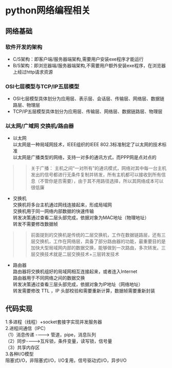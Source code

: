 python网络编程相关
========
网络基础
-----
### 软件开发的架构<br>
* C/S架构：即客户端/服务器端架构,需要用户安装exe程序才能运行<br>
* B/S架构：即浏览器端/服务器端架构,不需要用户额外安装exe程序，在浏览器上经过http请求资源<br>
### OSI七层模型与TCP/IP五层模型<br>
* OSI七层模型具体划分为应用层、表示层、会话层、传输层、网络层、数据链路层、物理层
* TCP/IP五层模型具体划分为应用层、传输层、网络层、数据链路层、物理层
### 以太网/广域网  交换机/路由器
* 以太网<br>
以太网是一种局域网技术，IEEE组织的IEEE 802.3标准制定了以太网的技术标准<br>
以太网是广播类型的网络，支持一对多的通讯方式，而PPP网是点对点的<br>
>>关于广播：
>>主机之间“一对所有”的通讯模式，网络对其中每一台主机发出的信号都进行无条件复制并转发，所有主机都可以接收到所有信息（不管你是否需要），由于其不用路径选择，所以其网络成本可以很低廉<br>
* 交换机<br>
交换机将多台主机通过网线连接起来，形成局域网<br>
交换机用于同一网络内部数据的快速传输<br>
转发决策通过查看二层头部完成，依据对象为MAC地址（物理地址）<br>
转发不需要修改数据帧<br>
>>前面提到的交换机是传统的二层交换机，工作在数据链路层，还有三层交换机，工作在网络层，具备了部分路由器的功能，最重要目的是加快大型局域网内部的数据交换，能够做到一次路由，多次转发。三层交换技术就是二层交换技术+三层转发技术
* 路由器<br>
路由器将交换机组好的局域网相互连接起来，或者连入Internet<br>
路由器用于不同网络之间的数据交换<br>
转发决策通过查看三层头部完成，依据对象为IP地址（网络地址）<br>
转发需要修改 TTL ，IP 头部校验和需要重新计算，数据帧需要重新封装<br>
## 代码实现
1.多进程（线程）+socket套接字实现并发服务器<br>
2.进程间通信（IPC）<br>
  （1）消息传递 ----> 管道，pipe，消息队列<br>
  （2）同步---->互斥锁，条件变量，读写锁，信号量<br>
  （3）共享内存区<br>
3.各种I/O模型<br>
  阻塞式I/O，非阻塞式I/O，I/O复用，信号驱动式I/O，异步I/O
